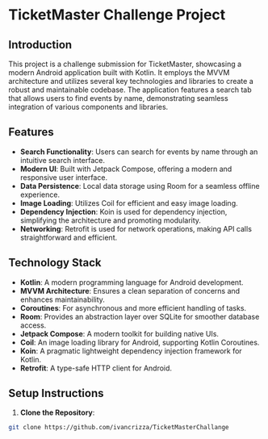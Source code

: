 # TicketMaster Challenge Project

## Introduction
This project is a challenge submission for TicketMaster, showcasing a modern Android application built with Kotlin. It employs the MVVM architecture and utilizes several key technologies and libraries to create a robust and maintainable codebase. The application features a search tab that allows users to find events by name, demonstrating seamless integration of various components and libraries.

## Features
- **Search Functionality**: Users can search for events by name through an intuitive search interface.
- **Modern UI**: Built with Jetpack Compose, offering a modern and responsive user interface.
- **Data Persistence**: Local data storage using Room for a seamless offline experience.
- **Image Loading**: Utilizes Coil for efficient and easy image loading.
- **Dependency Injection**: Koin is used for dependency injection, simplifying the architecture and promoting modularity.
- **Networking**: Retrofit is used for network operations, making API calls straightforward and efficient.

## Technology Stack
- **Kotlin**: A modern programming language for Android development.
- **MVVM Architecture**: Ensures a clean separation of concerns and enhances maintainability.
- **Coroutines**: For asynchronous and more efficient handling of tasks.
- **Room**: Provides an abstraction layer over SQLite for smoother database access.
- **Jetpack Compose**: A modern toolkit for building native UIs.
- **Coil**: An image loading library for Android, supporting Kotlin Coroutines.
- **Koin**: A pragmatic lightweight dependency injection framework for Kotlin.
- **Retrofit**: A type-safe HTTP client for Android.

## Setup Instructions
1. **Clone the Repository**:
```bash
git clone https://github.com/ivancrizza/TicketMasterChallange

